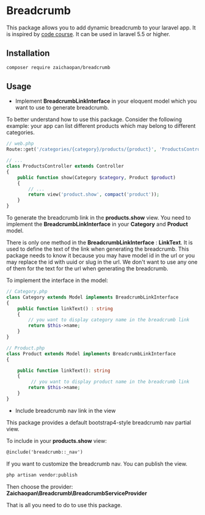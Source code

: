 # Breadcrumb

This package allows you to add dynamic breadcrumb to your laravel app. It is inspired by [code course](https://codecourse.com/watch/dynamic-breadcrumbs-in-laravel?part). It can be used in laravel 5.5 or higher.

## Installation

```bash
composer require zaichaopan/breadcrumb
```

## Usage

* Implement __BreadcrumbLinkInterface__ in your eloquent model which you want to use to generate breadcrumb.

To better understand how to use this package. Consider the following example: your app can list different products which may belong to different categories.

```php
// web.php
Route::get('/categories/{category}/products/{product}', 'ProductsController@show');
```

```php
// ...
class ProductsController extends Controller
{
    public function show(Category $category, Product $product)
    {
        // ...
        return view('product.show', compact('product'));
    }
}
```

To generate the breadcrumb link in the __products.show__ view. You need to implement the __BreadcrumbLinkInterface__ in your __Category__ and __Product__ model.

There is only one method in the __BreadcrumbLinkInterface__ : __LinkText__. It is used to define the text of the link when generating the breadcrumb. This package needs to know it because you may have model id in the url or you may replace the id with uuid or slug in the url. We don't want to use any one of them for the text for the url when generating the breadcrumb.

To implement the interface in the model:

```php
// Category.php
class Category extends Model implements BreadcrumbLinkInterface
{
    public function linkText() : string
    {
        // you want to display category name in the breadcrumb link
        return $this->name;
    }
}
```

```php
// Product.php
class Product extends Model implements BreadcrumbLinkInterface
{

    public function linkText(): string
    {
         // you want to display product name in the breadcrumb link
        return $this->name;
    }
}
```

* Include breadcrumb nav link in the view

This package provides a default bootstrap4-style breadcrumb nav partial view.


To include in your __products.show__ view:

```html
@include('breadcrumb::_nav')
```

If you want to customize the breadcrumb nav. You can publish the view.

```bash
php artisan vendor:publish
```

Then choose the provider: __Zaichaopan\Breadcrumb\BreadcrumbServiceProvider__

That is all you need to do to use this package.

